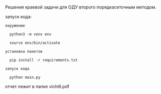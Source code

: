 Решения краевой задачи для ОДУ второго порядкасеточным методом.


запуск кода:

    окружение
    
      python3 -m venv env
    
      source env/bin/activate
    
    установка пакетов
    
      pip install -r requirements.txt
    
    запуск кода
    
      python main.py
  


отчет лежит в папке vichi6.pdf
